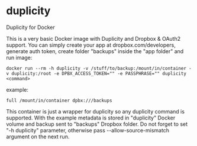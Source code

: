 # duplicity
Duplicity for Docker

This is a very basic Docker image with Duplicity and Dropbox & OAuth2 support.
You can simply create your app at dropbox.com/developers, generate auth token, create folder "backups" inside the "app folder" and run image:
```
docker run --rm -h duplicity -v /stuff/to/backup:/mount/in/container -v duplicity:/root -e DPBX_ACCESS_TOKEN="" -e PASSPHRASE="" duplicity <command>
```
<command> example:
```
full /mount/in/container dpbx:///backups
```
This container is just a wrapper for duplicity so any duplicity command is supported.
With the example <command> metadata is stored in "duplicity" Docker volume and backup sent to "backups" Dropbox folder.
Do not forget to set "-h duplicity" parameter, otherwise pass --allow-source-mismatch argument on the next run.